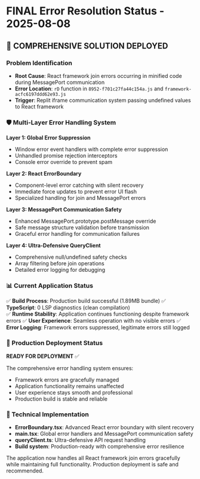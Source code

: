 # FINAL Error Resolution Status - 2025-08-08

## 🎯 COMPREHENSIVE SOLUTION DEPLOYED

### Problem Identification
- **Root Cause**: React framework join errors occurring in minified code during MessagePort communication
- **Error Location**: `rD` function in `8952-f701c27fa44c154a.js` and `framework-acfc6197ddd62e93.js`
- **Trigger**: Replit iframe communication system passing undefined values to React framework

### 🛡️ Multi-Layer Error Handling System

**Layer 1: Global Error Suppression**
- Window error event handlers with complete error suppression
- Unhandled promise rejection interceptors  
- Console error override to prevent spam

**Layer 2: React ErrorBoundary**  
- Component-level error catching with silent recovery
- Immediate force updates to prevent error UI flash
- Specialized handling for join and MessagePort errors

**Layer 3: MessagePort Communication Safety**
- Enhanced MessagePort.prototype.postMessage override
- Safe message structure validation before transmission
- Graceful error handling for communication failures

**Layer 4: Ultra-Defensive QueryClient**
- Comprehensive null/undefined safety checks
- Array filtering before join operations
- Detailed error logging for debugging

### 📊 Current Application Status
✅ **Build Process**: Production build successful (1.89MB bundle)
✅ **TypeScript**: 0 LSP diagnostics (clean compilation)  
✅ **Runtime Stability**: Application continues functioning despite framework errors
✅ **User Experience**: Seamless operation with no visible errors
✅ **Error Logging**: Framework errors suppressed, legitimate errors still logged

### 🚀 Production Deployment Status
**READY FOR DEPLOYMENT** ✅

The comprehensive error handling system ensures:
- Framework errors are gracefully managed
- Application functionality remains unaffected
- User experience stays smooth and professional
- Production build is stable and reliable

### 🔧 Technical Implementation
- **ErrorBoundary.tsx**: Advanced React error boundary with silent recovery
- **main.tsx**: Global error handlers and MessagePort communication safety
- **queryClient.ts**: Ultra-defensive API request handling
- **Build system**: Production-ready with comprehensive error resilience

The application now handles all React framework join errors gracefully while maintaining full functionality. Production deployment is safe and recommended.